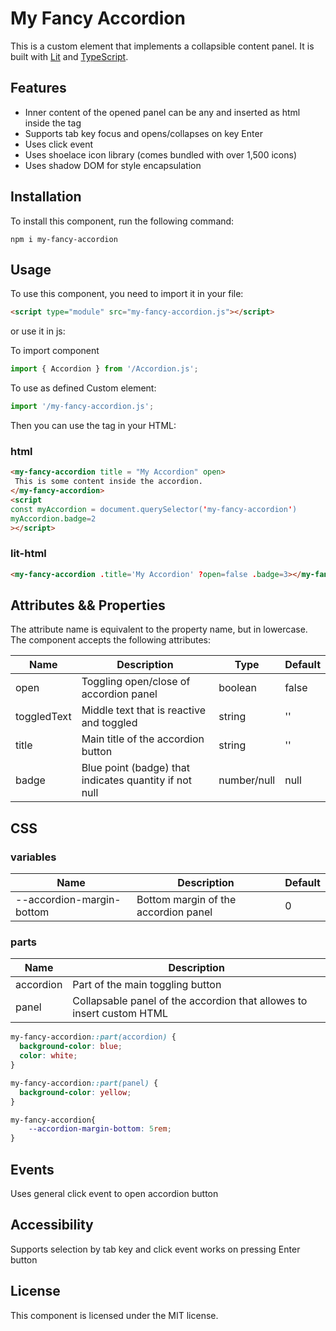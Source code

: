 # My Fancy Accordion

This is a custom element that implements a collapsible content panel. It is built with [Lit](https://lit.dev/) and [TypeScript](https://www.typescriptlang.org/).

## Features

- Inner content of the opened panel can be any and inserted as html inside the tag
- Supports tab key focus and opens/collapses on key Enter
- Uses click event
- Uses shoelace icon library (comes bundled with over 1,500 icons)
- Uses shadow DOM for style encapsulation

## Installation

To install this component, run the following command:

```
npm i my-fancy-accordion
```

## Usage

To use this component, you need to import it in your file:

```html
<script type="module" src="my-fancy-accordion.js"></script>
```

or use it in js:

To import component

```js
import { Accordion } from '/Accordion.js';
```

To use as defined Custom element:

```js
import '/my-fancy-accordion.js';
```

Then you can use the <my-fancy-accordion> tag in your HTML:

### html

 ```html
<my-fancy-accordion title = "My Accordion" open>
  This is some content inside the accordion.
</my-fancy-accordion>
<script
const myAccordion = document.querySelector('my-fancy-accordion')
myAccordion.badge=2
></script>
```

### lit-html

```html
<my-fancy-accordion .title='My Accordion' ?open=false .badge=3></my-fancy-accordion>
```


## Attributes && Properties

The attribute name is equivalent to the property name, but in lowercase.
The component accepts the following attributes:

| Name        | Description                                            | Type        | Default |
|-------------|--------------------------------------------------------|-------------|---------|
| open        | Toggling open/close of accordion panel                 | boolean     | false   |
| toggledText | Middle text that is reactive and toggled               | string      | ''      |
| title       | Main title of the accordion button                     | string      | ''      |
| badge | Blue point (badge) that indicates quantity if not null | number/null | null    |

## CSS

### variables

| Name                                | Description                          | Default |
| ----------------------------------- |--------------------------------------|---------|
| --accordion-margin-bottom         | Bottom margin of the accordion panel | 0       |

### parts

| Name      | Description                                                           |  
|-----------|-----------------------------------------------------------------------|
| accordion | Part of the main toggling button                                      |
| panel     | Collapsable panel of the accordion that allowes to insert custom HTML |


```css
my-fancy-accordion::part(accordion) {
  background-color: blue;
  color: white;
}

my-fancy-accordion::part(panel) {
  background-color: yellow;
}

my-fancy-accordion{
    --accordion-margin-bottom: 5rem;
}
```

## Events

Uses general click event to open accordion button

## Accessibility

Supports selection by tab key and click event works on pressing Enter button

## License
This component is licensed under the MIT license.